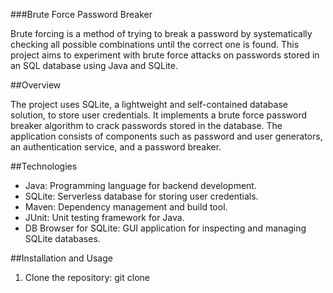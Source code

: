 ###Brute Force Password Breaker

Brute forcing is a method of trying to break a password by systematically checking all possible combinations until the correct one is found. This project aims to experiment with brute force attacks on passwords stored in an SQL database using Java and SQLite.

##Overview

The project uses SQLite, a lightweight and self-contained database solution, to store user credentials. It implements a brute force password breaker algorithm to crack passwords stored in the database. The application consists of components such as password and user generators, an authentication service, and a password breaker.

##Technologies

- Java: Programming language for backend development.
- SQLite: Serverless database for storing user credentials.
- Maven: Dependency management and build tool.
- JUnit: Unit testing framework for Java.
- DB Browser for SQLite: GUI application for inspecting and managing SQLite databases.

##Installation and Usage

1. Clone the repository:
git clone <repository-url>
